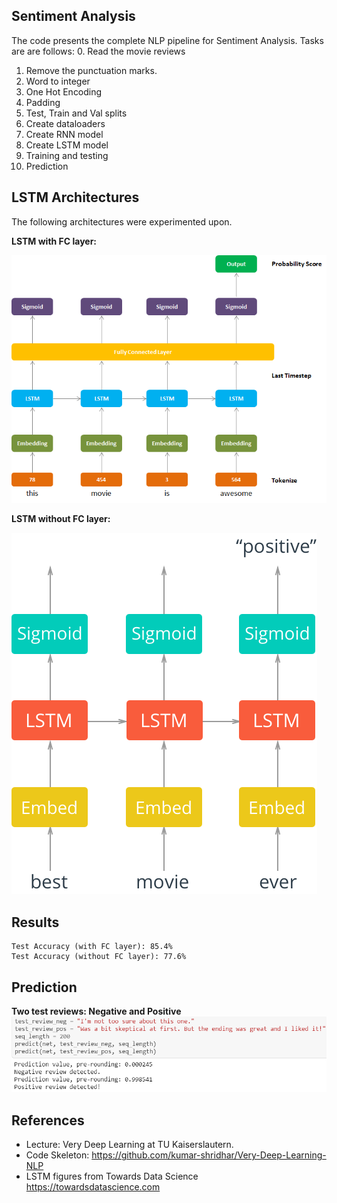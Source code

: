 ## Sentiment Analysis 
The code presents the complete NLP pipeline for Sentiment Analysis. Tasks are are follows:
0. Read the movie reviews
1. Remove the punctuation marks.
2. Word to integer 
3. One Hot Encoding
4. Padding
5. Test, Train and Val splits
6. Create dataloaders
7. Create RNN model
8. Create LSTM model
9. Training and testing
10. Prediction

## LSTM Architectures
The following architectures were experimented upon.

**LSTM with FC layer:**

![fig-fc](fig-fc.png)


**LSTM without FC layer:**

![fig-no_fc](fig-no_fc.png)

## Results
```
Test Accuracy (with FC layer): 85.4%
Test Accuracy (without FC layer): 77.6%
```

## Prediction
**Two test reviews: Negative and Positive**
![result](result.png)

## References
* Lecture: Very Deep Learning at TU Kaiserslautern.
* Code Skeleton: https://github.com/kumar-shridhar/Very-Deep-Learning-NLP
* LSTM figures from Towards Data Science https://towardsdatascience.com
